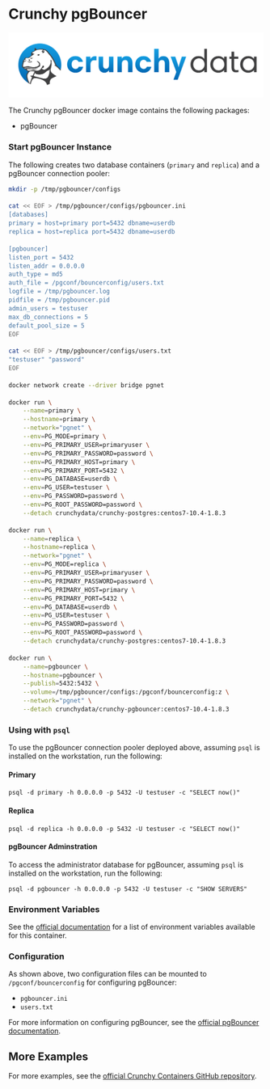 # Crunchy pgBouncer

![](https://raw.githubusercontent.com/CrunchyData/crunchy-containers/master/images/crunchy_logo.png)

The Crunchy pgBouncer docker image contains the following packages:

* pgBouncer

### Start pgBouncer Instance

The following creates two database containers (`primary` and `replica`) and a pgBouncer connection pooler:

```bash
mkdir -p /tmp/pgbouncer/configs

cat << EOF > /tmp/pgbouncer/configs/pgbouncer.ini
[databases]
primary = host=primary port=5432 dbname=userdb
replica = host=replica port=5432 dbname=userdb

[pgbouncer]
listen_port = 5432
listen_addr = 0.0.0.0
auth_type = md5
auth_file = /pgconf/bouncerconfig/users.txt
logfile = /tmp/pgbouncer.log
pidfile = /tmp/pgbouncer.pid
admin_users = testuser
max_db_connections = 5
default_pool_size = 5
EOF

cat << EOF > /tmp/pgbouncer/configs/users.txt
"testuser" "password"
EOF

docker network create --driver bridge pgnet

docker run \
    --name=primary \
    --hostname=primary \
    --network="pgnet" \
    --env=PG_MODE=primary \
    --env=PG_PRIMARY_USER=primaryuser \
    --env=PG_PRIMARY_PASSWORD=password \
    --env=PG_PRIMARY_HOST=primary \
    --env=PG_PRIMARY_PORT=5432 \
    --env=PG_DATABASE=userdb \
    --env=PG_USER=testuser \
    --env=PG_PASSWORD=password \
    --env=PG_ROOT_PASSWORD=password \
    --detach crunchydata/crunchy-postgres:centos7-10.4-1.8.3

docker run \
    --name=replica \
    --hostname=replica \
    --network="pgnet" \
    --env=PG_MODE=replica \
    --env=PG_PRIMARY_USER=primaryuser \
    --env=PG_PRIMARY_PASSWORD=password \
    --env=PG_PRIMARY_HOST=primary \
    --env=PG_PRIMARY_PORT=5432 \
    --env=PG_DATABASE=userdb \
    --env=PG_USER=testuser \
    --env=PG_PASSWORD=password \
    --env=PG_ROOT_PASSWORD=password \
    --detach crunchydata/crunchy-postgres:centos7-10.4-1.8.3

docker run \
    --name=pgbouncer \
    --hostname=pgbouncer \
    --publish=5432:5432 \
    --volume=/tmp/pgbouncer/configs:/pgconf/bouncerconfig:z \
    --network="pgnet" \
    --detach crunchydata/crunchy-pgbouncer:centos7-10.4-1.8.3
```

### Using with `psql`

To use the pgBouncer connection pooler deployed above, assuming `psql` is installed on the workstation, run the following:

#### Primary

```console
psql -d primary -h 0.0.0.0 -p 5432 -U testuser -c "SELECT now()"
```
#### Replica

```
psql -d replica -h 0.0.0.0 -p 5432 -U testuser -c "SELECT now()"
```

#### pgBouncer Adminstration

To access the administrator database for pgBouncer, assuming `psql` is installed on the workstation, run the following:

```console
psql -d pgbouncer -h 0.0.0.0 -p 5432 -U testuser -c "SHOW SERVERS"
```

### Environment Variables

See the [official documentation](https://github.com/CrunchyData/crunchy-containers/blob/master/docs/containers.adoc#crunchy-pgbouncer) for a list of environment variables available for this container.

### Configuration

As shown above, two configuration files can be mounted to `/pgconf/bouncerconfig` for configuring pgBouncer:

* `pgbouncer.ini`
* `users.txt`

For more information on configuring pgBouncer, see the [official pgBouncer documentation](https://pgbouncer.github.io/config.html).

## More Examples

For more examples, see the [official Crunchy Containers GitHub repository](https://github.com/CrunchyData/crunchy-containers/tree/master/examples/docker).
